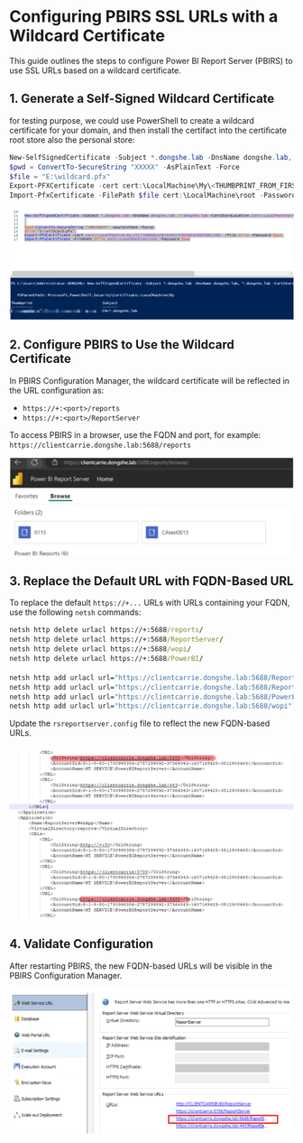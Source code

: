 # Configuring PBIRS SSL URLs with a Wildcard Certificate

This guide outlines the steps to configure Power BI Report Server (PBIRS) to use SSL URLs based on a wildcard certificate.

## 1. Generate a Self-Signed Wildcard Certificate

for testing purpose, we could use PowerShell to create a wildcard certificate for your domain, and then install the certifact into the certificate root store also the personal store:

```powershell
New-SelfSignedCertificate -Subject *.dongshe.lab -DnsName dongshe.lab, *.dongshe.lab -CertStoreLocation Cert:\LocalMachine\My -NotAfter (Get-Date).AddYears(10)
$pwd = ConvertTo-SecureString "XXXXX" -AsPlainText -Force
$file = "E:\wildcard.pfx"
Export-PFXCertificate -cert cert:\LocalMachine\My\<THUMBPRINT_FROM_FIRST_STEP> -File $file -Password $pwd
Import-PfxCertificate -FilePath $file cert:\LocalMachine\root -Password $pwd
```

![Certificate Generation](../Image/Image55.png)

## 2. Configure PBIRS to Use the Wildcard Certificate

In PBIRS Configuration Manager, the wildcard certificate will be reflected in the URL configuration as:

- `https://+:<port>/reports`
- `https://+:<port>/ReportServer`

To access PBIRS in a browser, use the FQDN and port, for example:  
`https://clientcarrie.dongshe.lab:5688/reports`

![PBIRS Wildcard URL](../Image/Image56.png)

## 3. Replace the Default URL with FQDN-Based URL

To replace the default `https://+...` URLs with URLs containing your FQDN, use the following `netsh` commands:

```cmd
netsh http delete urlacl https://+:5688/reports/
netsh http delete urlacl https://+:5688/ReportServer/
netsh http delete urlacl https://+:5688/wopi/
netsh http delete urlacl https://+:5688/PowerBI/

netsh http add urlacl url="https://clientcarrie.dongshe.lab:5688/ReportServer" user="NT SERVICE\PowerBIReportServer"
netsh http add urlacl url="https://clientcarrie.dongshe.lab:5688/Reports" user="NT SERVICE\PowerBIReportServer"
netsh http add urlacl url="https://clientcarrie.dongshe.lab:5688/PowerBI" user="NT SERVICE\PowerBIReportServer"
netsh http add urlacl url="https://clientcarrie.dongshe.lab:5688/wopi" user="NT SERVICE\PowerBIReportServer"
```

Update the `rsreportserver.config` file to reflect the new FQDN-based URLs.

![Config File Update](../Image/Image57.png)

## 4. Validate Configuration

After restarting PBIRS, the new FQDN-based URLs will be visible in the PBIRS Configuration Manager.

![PBIRS Configuration Manager](../Image/Image58.png)
